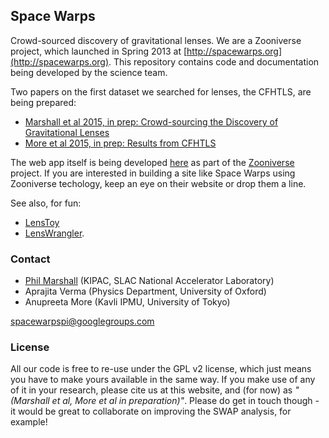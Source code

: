 Space Warps
-----------

Crowd-sourced discovery of gravitational lenses. We are a Zooniverse project, 
which launched in Spring 2013 at [http://spacewarps.org](http://spacewarps.org). This repository contains code and documentation
being developed by the science team.

Two papers on the first dataset we searched for lenses, the CFHTLS, are being prepared:

* [Marshall et al 2015, in prep: Crowd-sourcing the Discovery of Gravitational Lenses](https://github.com/drphilmarshall/SpaceWarps/raw/master/doc/sw-system.pdf)
* [More et al 2015, in prep: Results from CFHTLS](https://github.com/drphilmarshall/SpaceWarps/raw/master/doc/sw-cfhtls.pdf)

The web app itself is being developed [here](https://github.com/zooniverse/Lens-Zoo) as part of the [Zooniverse](http://zooniverse.org) project. If you are interested in building a site like Space Warps using Zooniverse techology, keep an eye on their website or drop them a line.

See also, for fun:
* [LensToy](http://github.com/slowe/LensToy/)
* [LensWrangler](http://github.com/drphilmarshall/LensWrangler/).


### Contact

* [Phil Marshall](http://drphilmarshall.net) (KIPAC, SLAC National Accelerator Laboratory)
* Aprajita Verma (Physics Department, University of Oxford)
* Anupreeta More (Kavli IPMU, University of Tokyo)

spacewarpspi@googlegroups.com

### License

All our code is free to re-use under the GPL v2 license, which just means you have to make yours available in the same way. If you make use of any of it in your research, please cite us at this website, and (for now) as *"(Marshall et al, More et al in preparation)"*. Please do get in touch though - it would be great to collaborate on improving the SWAP analysis, for example!
